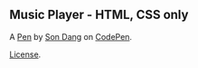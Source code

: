 Music Player - HTML, CSS only
-----------------------------


A [Pen](https://codepen.io/ng-ngc-sn-the-bashful/pen/oNYYLRp) by [Son Dang](https://codepen.io/ng-ngc-sn-the-bashful) on [CodePen](https://codepen.io).

[License](https://codepen.io/license/pen/oNYYLRp).